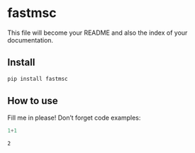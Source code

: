 fastmsc
================

<!-- WARNING: THIS FILE WAS AUTOGENERATED! DO NOT EDIT! -->

This file will become your README and also the index of your
documentation.

## Install

``` sh
pip install fastmsc
```

## How to use

Fill me in please! Don’t forget code examples:

``` python
1+1
```

    2
